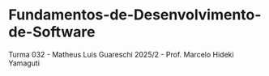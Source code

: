 # Fundamentos-de-Desenvolvimento-de-Software
Turma 032 - Matheus Luis Guareschi 2025/2 - Prof. Marcelo Hideki Yamaguti
